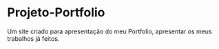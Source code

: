 ﻿# Projeto-Portfolio
Um site criado para apresentação do meu Portfolio, apresentar os meus trabalhos já feitos.
